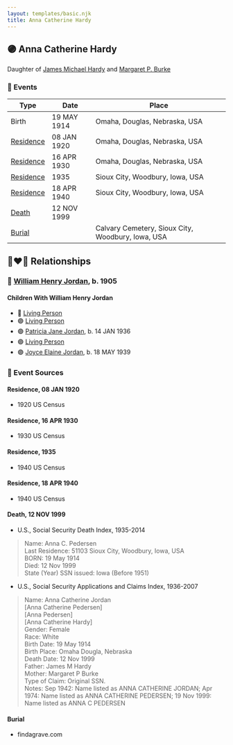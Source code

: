 ```yaml
---
layout: templates/basic.njk
title: Anna Catherine Hardy
---
```

## 🟣 Anna Catherine Hardy

Daughter of [James Michael Hardy](/people/1/11204316) and [Margaret P. Burke](/people/2/29782872)

### 📆 Events

Type | Date | Place
------ | ------ | ------
Birth | 19 MAY 1914 | Omaha, Douglas, Nebraska, USA
[Residence](#event-event-0) | 08 JAN 1920 | Omaha, Douglas, Nebraska, USA
[Residence](#event-event-1) | 16 APR 1930 | Omaha, Douglas, Nebraska, USA
[Residence](#event-event-2) | 1935 | Sioux City, Woodbury, Iowa, USA
[Residence](#event-event-3) | 18 APR 1940 | Sioux City, Woodbury, Iowa, USA
[Death](#event-event-8) | 12 NOV 1999 |
[Burial](#event-event-9) |  | Calvary Cemetery, Sioux City, Woodbury, Iowa, USA

## 👩‍❤️‍👨 Relationships

### 🔵 [William Henry Jordan](/people/3/32091032), b. 1905

#### Children With William Henry Jordan
* 🔵 [Living Person](/people/7/71455712)
* 🟣 [Living Person](/people/8/81156064)
* 🟣 [Patricia Jane Jordan](/people/8/8578400), b. 14 JAN 1936
* 🟣 [Living Person](/people/1/16458922)
* 🟣 [Joyce Elaine Jordan](/people/8/86240475), b. 18 MAY 1939
### 📰 Event Sources

#### <a id="event-event-0"></a> Residence, 08 JAN 1920
* 1920 US Census

#### <a id="event-event-1"></a> Residence, 16 APR 1930
* 1930 US Census

#### <a id="event-event-2"></a> Residence, 1935
* 1940 US Census

#### <a id="event-event-3"></a> Residence, 18 APR 1940
* 1940 US Census

#### <a id="event-event-8"></a> Death, 12 NOV 1999
* U.S., Social Security Death Index, 1935-2014
>   
  > Name: Anna C. Pedersen  
  > Last Residence: 51103 Sioux City, Woodbury, Iowa, USA  
  > BORN: 19 May 1914  
  > Died: 12 Nov 1999  
  > State (Year) SSN issued: Iowa (Before 1951)
* U.S., Social Security Applications and Claims Index, 1936-2007
>   
  > Name: Anna Catherine Jordan  
  > [Anna Catherine Pedersen]  
  > [Anna Pedersen]  
  > [Anna Catherine Hardy]  
  > Gender: Female  
  > Race: White  
  > Birth Date: 19 May 1914  
  > Birth Place: Omaha Dougla, Nebraska  
  > Death Date: 12 Nov 1999  
  > Father: James M Hardy  
  > Mother: Margaret P Burke  
  > Type of Claim: Original SSN.  
  > Notes: Sep 1942:  Name listed as ANNA CATHERINE JORDAN; Apr 1974:  Name listed as ANNA CATHERINE PEDERSEN; 19 Nov 1999:  Name listed as ANNA C PEDERSEN

#### <a id="event-event-9"></a> Burial
* findagrave.com
